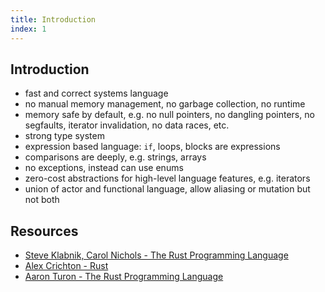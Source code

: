 ```yaml
---
title: Introduction
index: 1
---
```


## Introduction

- fast and correct systems language
- no manual memory management, no garbage collection, no runtime
- memory safe by default, e.g. no null pointers, no dangling pointers, no segfaults, iterator invalidation, no data races, etc.
- strong type system
- expression based language: `if`, loops, blocks are expressions
- comparisons are deeply, e.g. strings, arrays
- no exceptions, instead can use enums
- zero-cost abstractions for high-level language features, e.g. iterators
- union of actor and functional language, allow aliasing or mutation but not both



## Resources

- [Steve Klabnik, Carol Nichols - The Rust Programming Language](https://doc.rust-lang.org/book/)
- [Alex Crichton - Rust](https://youtube.com/watch?v=agzf6ftEsLU)
- [Aaron Turon - The Rust Programming Language](https://youtube.com/watch?v=O5vzLKg7y-k)
